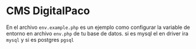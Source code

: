 # CMS DigitalPaco

En el archivo `env.example.php` es un ejemplo como configurar la variable de entorno en archivo `env.php` de tu base de datos.
si es mysql el en driver ira `mysql` y si es postgres `pgsql`